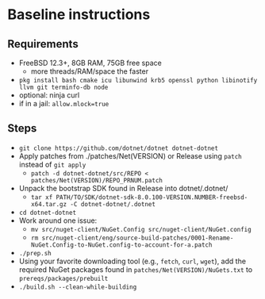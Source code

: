 # Baseline instructions

## Requirements
- FreeBSD 12.3+, 8GB RAM, 75GB free space
  - more threads/RAM/space the faster
- `pkg install bash cmake icu libunwind krb5 openssl python libinotify llvm git terminfo-db node`
- optional: ninja curl
- if in a jail: `allow.mlock=true`

## Steps
- `git clone https://github.com/dotnet/dotnet dotnet-dotnet`
- Apply patches from ./patches/Net(VERSION) or Release using `patch` instead of `git apply`
  - `patch -d dotnet-dotnet/src/REPO < patches/Net(VERSION)/REPO_PRNUM.patch`
- Unpack the bootstrap SDK found in Release into dotnet/.dotnet/
  - `tar xf PATH/TO/SDK/dotnet-sdk-8.0.100-VERSION.NUMBER-freebsd-x64.tar.gz -C dotnet-dotnet/.dotnet`
- `cd dotnet-dotnet`
- Work around one issue:
  - `mv src/nuget-client/NuGet.Config src/nuget-client/NuGet.config`
  - `rm src/nuget-client/eng/source-build-patches/0001-Rename-NuGet.Config-to-NuGet.config-to-account-for-a.patch`
- `./prep.sh`
- Using your favorite downloading tool (e.g., `fetch`, `curl`, `wget`), add the required NuGet packages found in `patches/Net(VERSION)/NuGets.txt` to `prereqs/packages/prebuilt`
- `./build.sh --clean-while-building` 
